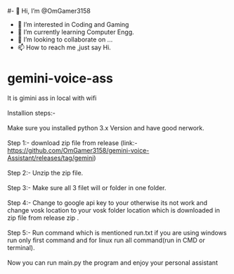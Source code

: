 #- 👋 Hi, I’m @OmGamer3158
- 👀 I’m interested in Coding and Gaming
- 🌱 I’m currently learning Computer Engg.
- 💞️ I’m looking to collaborate on ...
- 📫 How to reach me ,just say Hi.

# gemini-voice-ass
It is gimini ass in local with wifi <br><br>
Installion steps:-<br><br>
Make sure you installed python 3.x Version and have good nerwork.<br><br>
Step 1:- download zip file from release (link:- https://github.com/OmGamer3158/gemini-voice-Assistant/releases/tag/gemini)<br><br>
Step 2:- Unzip the zip file.<br><br>
Step 3:- Make sure all 3 filet will or folder in one folder.<br><br>
Step 4:- Change to google api key to your otherwise its not work and change vosk location to your vosk folder location which is downloaded in zip file from release zip .<br><br>
Step 5:- Run command which is mentioned run.txt if you are using windows run only first command and for linux run all command(run in CMD or terminal).<br><br>
Now you can run main.py the program and enjoy your personal assistant 

